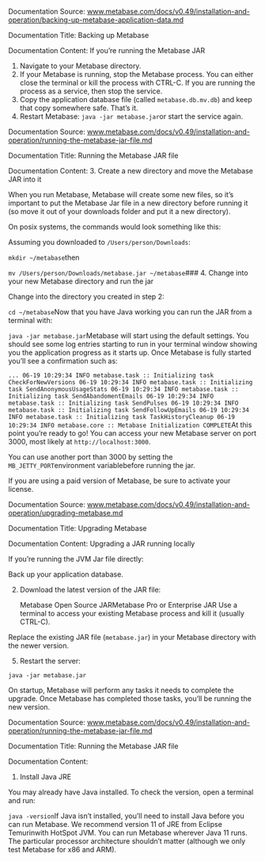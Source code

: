 Documentation Source:
www.metabase.com/docs/v0.49/installation-and-operation/backing-up-metabase-application-data.md

Documentation Title:
Backing up Metabase

Documentation Content:
If you’re running the Metabase JAR

1. Navigate to your Metabase directory.
2. If your Metabase is running, stop the Metabase process. You can either close the terminal or kill the process with CTRL-C. If you are running the process as a service, then stop the service.
3. Copy the application database file (called `metabase.db.mv.db`) and keep that copy somewhere safe. That’s it.
4. Restart Metabase: `java -jar metabase.jar`or start the service again.



Documentation Source:
www.metabase.com/docs/v0.49/installation-and-operation/running-the-metabase-jar-file.md

Documentation Title:
Running the Metabase JAR file

Documentation Content:
3. Create a new directory and move the Metabase JAR into it

When you run Metabase, Metabase will create some new files, so it’s important to put the Metabase Jar file in a new directory before running it (so move it out of your downloads folder and put it a new directory).

On posix systems, the commands would look something like this:

Assuming you downloaded to `/Users/person/Downloads`:

`mkdir ~/metabase`then

`mv /Users/person/Downloads/metabase.jar ~/metabase`### 4. Change into your new Metabase directory and run the jar

Change into the directory you created in step 2:

`cd ~/metabase`Now that you have Java working you can run the JAR from a terminal with:

`java -jar metabase.jar`Metabase will start using the default settings. You should see some log entries starting to run in your terminal window showing you the application progress as it starts up. Once Metabase is fully started you’ll see a confirmation such as:

`...
06-19 10:29:34 INFO metabase.task :: Initializing task CheckForNewVersions
06-19 10:29:34 INFO metabase.task :: Initializing task SendAnonymousUsageStats
06-19 10:29:34 INFO metabase.task :: Initializing task SendAbandomentEmails
06-19 10:29:34 INFO metabase.task :: Initializing task SendPulses
06-19 10:29:34 INFO metabase.task :: Initializing task SendFollowUpEmails
06-19 10:29:34 INFO metabase.task :: Initializing task TaskHistoryCleanup
06-19 10:29:34 INFO metabase.core :: Metabase Initialization COMPLETE`At this point you’re ready to go! You can access your new Metabase server on port 3000, most likely at `http://localhost:3000`.

You can use another port than 3000 by setting the `MB_JETTY_PORT`environment variablebefore running the jar.

If you are using a paid version of Metabase, be sure to activate your license.



Documentation Source:
www.metabase.com/docs/v0.49/installation-and-operation/upgrading-metabase.md

Documentation Title:
Upgrading Metabase

Documentation Content:
Upgrading a JAR running locally

If you’re running the JVM Jar file directly:

Back up your application database.

2. Download the latest version of the JAR file:


	Metabase Open Source JARMetabase Pro or Enterprise JAR
Use a terminal to access your existing Metabase process and kill it (usually CTRL-C).

Replace the existing JAR file (`metabase.jar`) in your Metabase directory with the newer version.

5. Restart the server:

`java -jar metabase.jar`

On startup, Metabase will perform any tasks it needs to complete the upgrade. Once Metabase has completed those tasks, you’ll be running the new version.



Documentation Source:
www.metabase.com/docs/v0.49/installation-and-operation/running-the-metabase-jar-file.md

Documentation Title:
Running the Metabase JAR file

Documentation Content:
1. Install Java JRE

You may already have Java installed. To check the version, open a terminal and run:

`java -version`If Java isn’t installed, you’ll need to install Java before you can run Metabase. We recommend version 11 of JRE from Eclipse Temurinwith HotSpot JVM. You can run Metabase wherever Java 11 runs. The particular processor architecture shouldn’t matter (although we only test Metabase for x86 and ARM).



